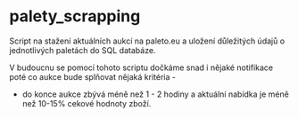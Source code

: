 # palety_scrapping

Script na stažení aktuálních aukcí na paleto.eu a uložení důležitých údajů o jednotlivých paletách do SQL databáze.

V budoucnu se pomocí tohoto scriptu dočkáme snad i nějaké notifikace poté co aukce bude splňovat nějaká kritéria -
- do konce aukce zbývá méně než 1 - 2 hodiny a aktuální nabídka je méně než 10-15% cekové hodnoty zboží.
